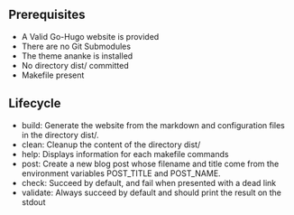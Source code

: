 ## Prerequisites
* A Valid Go-Hugo website is provided
* There are no Git Submodules
* The theme ananke is installed
* No directory dist/ committed
* Makefile present

## Lifecycle
* build: Generate the website from the markdown and configuration files in the directory dist/.
* clean: Cleanup the content of the directory dist/
* help: Displays information for each makefile commands
* post: Create a new blog post whose filename and title come from the environment variables POST_TITLE and POST_NAME.
* check: Succeed by default, and fail when presented with a dead link
* validate: Always succeed by default and should print the result on the stdout
